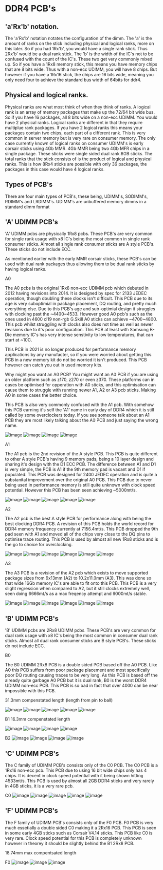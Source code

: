 # DDR4 PCB's

## 'a'Rx'b' notation.

The 'a'Rx'b' notation notates the configuration of the dimm. 
The 'a' is the amount of ranks on the stick including physical and logical ranks, more on this later. So if you had 1Rx'b', you would have a single rank stick. Thus 2Rx'b' would be a dual rank stick.
The 'b' is the width of the IC's not to be confused with the count of the IC's. These two get very commonly mixed up. So if you have a 1Rx8 memory stick, this means you have memory chips that are 8 bits wide. Thus with a non-ecc UDIMM, you will have 8 chips. But however if you have a 1Rx16 stick, the chips are 16 bits wide, meaning you only need four to achieve the standard bus width of 64bits for ddr4.

## Physical and logical ranks.

Physical ranks are what most think of when they think of ranks. A logical rank is an array of memory packages that make up the 72/64 bit wide bus. So if you have 16 packages, all 8 bits wide on a non-ecc UDIMM. You would have 2 physical ranks.
Logical ranks are different in that they require multiplue rank packages. If you have 2 logical ranks this means your packages contain two chips, each part of a different rank. This is very common in server memory but is very rare on consumer memory. The only case currently known of logical ranks on consumer UDIMM's is early corsair sticks using 4Gb MMR. 4Gb MMR being two 4Gb MFR chips in a single package. These sticks were single sided dual rank 8GB sticks.
The total ranks that the stick consists of is the product of logical and physical ranks. This is how 8Rx4 sticks are possible with only 36 packages, the packages in this case would have 4 logical ranks.

## Types of PCB's

There are four main types of PCB's, these being, UDIMM's, SODIMM's, RDIMM's and LRDIMM's.
UDIMM's are unbuffered memory dimms in a standard dimm format 


## 'A' UDIMM PCB's

'A' UDIMM pcbs are physically 1Rx8 pcbs. These PCB's are very common for single rank usage with x8 IC's being the most common in single rank consumer sticks.
Almost all single rank consumer sticks are A style PCB's.
These sticks do not include ECC.

As mentioned earlier with the early MMR corsair sticks, these PCB's can be used with dual rank packages thus allowing them to be dual rank sticks by having logical ranks.

A0

The A0 pcbs is the original 1Rx8 non-ecc UDIMM pcb which debuted in 2012 having revisions into 2014. It is designed by spec for 2133 JEDEC operation, though doubling these clocks isn't difficult. This PCB due to its age is very suboptimial in package placement, DQ routing, and pretty much everything else. Due to this PCB's age and sub-optimial design it struggles with clocking past the ~4400~4533. However good A0 pcb's such as the ones used in 4600 cl19 non-rgb G.Skill A0 sticks can achieve ~4700~4800. This pcb whilst struggling with clocks also does not time as well as newer revisions due to it's poor configuration. This PCB at least with Samsung B-Die memory IC's has very intense senstivity to low temperatures, that can start at ~10C.

This PCB in 2021 is no longer produced for performance memory applications by any manufacter, so if you were worried about getting this PCB in a new memory kit do not be worried it isn't produced. This PCB however can catch you out in used memory kits.

Why might you want an A0 PCB?
You might want an A0 PCB if you are using an older platform such as z170, z270 or even z370. These platforms can in cases be optimised for opperation with A0 sticks, and this optimisation can cause them to struggle with running newer A1, A2 or A3 pcb sticks. Making A0 in some cases the better choice.

This PCB is also very commonly confused with the A1 pcb. With somehow this PCB earning it's self the 'A1' name in early day of DDR4 which it is still called by some overclockers today. If you see someone talk about an A1 PCB they are most likely talking about the A0 PCB and just saying the wrong name. 

![image](https://user-images.githubusercontent.com/77159913/114346201-68cbdf80-9ba6-11eb-8985-65841729db4b.png)
![image](https://user-images.githubusercontent.com/77159913/114346554-06271380-9ba7-11eb-8553-1418d17721a4.png)
![image](https://user-images.githubusercontent.com/77159913/114346623-2060f180-9ba7-11eb-9ef1-0caea372a73d.png)
![image](https://user-images.githubusercontent.com/77159913/114346723-44243780-9ba7-11eb-9810-cb6c3050640a.png)

A1

The A1 pcb is the 2nd revision of the A style PCB. This PCB is quite different to other A style PCB's having 9 memory pads, being a 10 layer design and sharing it's design with the D1 ECC PCB. The difference between A1 and D1 is very simple, the PCB is A1 if the 9th memory pad is vacant and D1 if populated. This PCB was designed for 2400 JEDEC operation and is quite a substanital improvement over the original A0 PCB. This PCB due to never being used in performance memory is still quite unknown with clock speed potential. However this PCB has been seen achieving ~5000mt/s.


![image](https://user-images.githubusercontent.com/77159913/114347819-eee92580-9ba8-11eb-819b-9e8b3bceaf14.png)
![image](https://user-images.githubusercontent.com/77159913/114347832-f7416080-9ba8-11eb-974e-571f0dfc2903.png)
![image](https://user-images.githubusercontent.com/77159913/114347842-fb6d7e00-9ba8-11eb-9422-6b0a0ed5b63d.png)
![image](https://user-images.githubusercontent.com/77159913/114347881-0e804e00-9ba9-11eb-9254-4bf328377664.png)
![image](https://user-images.githubusercontent.com/77159913/114349571-7172e480-9bab-11eb-9927-bc3265979ef8.png)

A2

The A2 pcb is the best A style PCB for performance along with being the best clocking DDR4 PCB. A revision of this PCB holds the world record for DDR4 memory frequency currently at 7156.4mt/s. This PCB dropped the 9th pad seen with A1 and moved all of the chips very close to the DQ pins to optimise trace routing. This PCB is used by almost all new 1Rx8 sticks and is the go to choice for overclocking.

![image](https://user-images.githubusercontent.com/77159913/114348234-9a927580-9ba9-11eb-83a7-5192610e537a.png)
![image](https://user-images.githubusercontent.com/77159913/114348209-92d2d100-9ba9-11eb-8b9d-fc38618caee1.png)
![image](https://user-images.githubusercontent.com/77159913/114348177-89e1ff80-9ba9-11eb-815f-24fc93ba1a7d.png)
![image](https://user-images.githubusercontent.com/77159913/114348247-9fefc000-9ba9-11eb-8eba-233aa819d3f6.png)
![image](https://user-images.githubusercontent.com/77159913/114348265-a54d0a80-9ba9-11eb-83c9-48b0d5967556.png)
![image](https://user-images.githubusercontent.com/77159913/114349498-57d19d00-9bab-11eb-9046-9e7b0dbd390e.png)

A3

The A3 PCB is a revision of the A2 pcb which exists to move supported package sizes from 9x13mm (A2) to 10.2x11.0mm (A3). This was done so that wide 16Gb memory IC's are able to fit onto this PCB. This PCB is a very slight regression when compared to A2, but it still clocks extremely well, seen doing 6666mt/s as a max freqency attempt and 6000mt/s stable. 

![image](https://user-images.githubusercontent.com/77159913/114348319-b4cc5380-9ba9-11eb-8971-c74063208030.png)
![image](https://user-images.githubusercontent.com/77159913/114348335-bac23480-9ba9-11eb-993c-fecaaba798fa.png)
![image](https://user-images.githubusercontent.com/77159913/114348353-c0b81580-9ba9-11eb-8d77-a35b5f88b7ab.png)
![image](https://user-images.githubusercontent.com/77159913/114348393-cdd50480-9ba9-11eb-898c-bd166ce77bc1.png)
![image](https://user-images.githubusercontent.com/77159913/114348421-d6c5d600-9ba9-11eb-8c56-737cb77de3c2.png)
![image](https://user-images.githubusercontent.com/77159913/114349162-e4c82680-9baa-11eb-936c-1ed12d917b88.png)


## 'B' UDIMM PCB's

'B' UDIMM pcbs are 2Rx8 UDIMM pcbs. These PCB's are very common for dual rank usage with x8 IC's being the most common in consumer dual rank sticks.
Almost all dual rank consumer sticks are B style PCB's.
These sticks do not include ECC.

B0 

The B0 UDIMM 2Rx8 PCB is a double sided PCB based off the A0 PCB. Like A0 this PCB suffers from poor package placement and most specifically poor DQ routing causing traces to be very long. As this PCB is based off the already quite garbage A0 PCB but it is dual rank, B0 is the worst DDR4 UDIMM non-ecc PCB. This PCB is so bad in fact that over 4000 can be near impossible with this PCB.

31.3mm compenstated length (length from pin to ball)

![image](https://user-images.githubusercontent.com/77159913/114349744-a4b57380-9bab-11eb-9fd7-db31303b91e3.png)
![image](https://user-images.githubusercontent.com/77159913/114349912-d8909900-9bab-11eb-99c4-263850be89ab.png)
![image](https://user-images.githubusercontent.com/77159913/114349943-e3e3c480-9bab-11eb-981d-fa72df5b7c76.png)
![image](https://user-images.githubusercontent.com/77159913/114505882-5ddf8080-9c74-11eb-87ab-2b93f5bbfeaa.png)
![image](https://user-images.githubusercontent.com/77159913/114505894-646df800-9c74-11eb-978d-c123d7648754.png)


B1
16.3mm compenstated length

![image](https://user-images.githubusercontent.com/77159913/114504429-34bdf080-9c72-11eb-822b-7502938afcb4.png)
![image](https://user-images.githubusercontent.com/77159913/114504531-56b77300-9c72-11eb-8d72-6d06630e5b08.png)
![image](https://user-images.githubusercontent.com/77159913/114504538-5b7c2700-9c72-11eb-9541-5a16a74ffdf8.png)
![image](https://user-images.githubusercontent.com/77159913/114504557-62a33500-9c72-11eb-8e60-5c6d22cb2736.png)

B2
![image](https://user-images.githubusercontent.com/77159913/114504667-92ead380-9c72-11eb-94cd-a65792c7ff78.png)
![image](https://user-images.githubusercontent.com/77159913/114504687-9b430e80-9c72-11eb-8ac4-0592103534b9.png)
![image](https://user-images.githubusercontent.com/77159913/114504710-a26a1c80-9c72-11eb-9eb7-e44b29a71425.png)
![image](https://user-images.githubusercontent.com/77159913/114504768-b746b000-9c72-11eb-8e6d-3408c5dabd32.png)


## 'C' UDIMM PCB's

The C family of UDIMM PCB's consists only of the C0 PCB. The C0 PCB is a 1Rx16 non-ecc pcb. This PCB due to using 16 bit wide chips only has 4 chips. It is decent in clock speed potential with it being shown hitting 4533mt/s. This PCB is used by almost all 2GB DDR4 sticks and very rarely in 4GB sticks, it is a very rare pcb.

C0
![image](https://user-images.githubusercontent.com/77159913/114504916-f1b04d00-9c72-11eb-8956-9c62689d29f6.png)
![image](https://user-images.githubusercontent.com/77159913/114504955-fd037880-9c72-11eb-9945-da07ef8f044d.png)
![image](https://user-images.githubusercontent.com/77159913/114504973-02f95980-9c73-11eb-99f1-644ee63a952e.png)
![image](https://user-images.githubusercontent.com/77159913/114504977-068ce080-9c73-11eb-83db-1974c59871c3.png)
![image](https://user-images.githubusercontent.com/77159913/114505003-11477580-9c73-11eb-87f1-2b8f96819ea1.png)


## 'F' UDIMM PCB's

The F family of UDIMM PCB's consists only of the F0 PCB. F0 PCB is very much essetially a double sided C0 making it a 2Rx16 PCB. This PCB is seen in some early 4GB sticks such as Corsair V4.14 sticks. This PCB like C0 is very rare. Clock speed potential for this PCB is completely unknown however in theorey it should be slightly behind the B1 2Rx8 PCB.

18.74mm max compentsated length

F0
![image](https://user-images.githubusercontent.com/77159913/114505135-45bb3180-9c73-11eb-8ecc-935cb200fcea.png)
![image](https://user-images.githubusercontent.com/77159913/114505170-510e5d00-9c73-11eb-9abe-a02d687372eb.png)
![image](https://user-images.githubusercontent.com/77159913/114505290-7ef3a180-9c73-11eb-965c-4e58bb1bd446.png)



